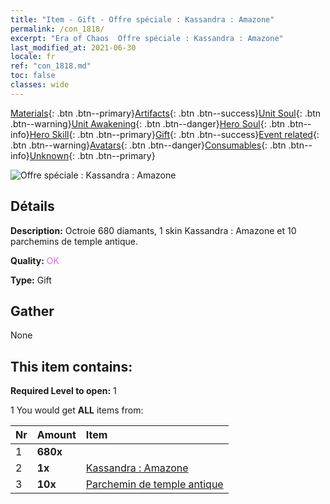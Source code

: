 ```yaml
---
title: "Item - Gift - Offre spéciale : Kassandra : Amazone"
permalink: /con_1818/
excerpt: "Era of Chaos  Offre spéciale : Kassandra : Amazone"
last_modified_at: 2021-06-30
locale: fr
ref: "con_1818.md"
toc: false
classes: wide
---
```

 [Materials](/ItemsFR/){: .btn .btn--primary}[Artifacts](/ItemsFR/Artifacts/){: .btn .btn--success}[Unit Soul](/ItemsFR/UnitSoul/){: .btn .btn--warning}[Unit Awakening](/ItemsFR/UnitAwakening/){: .btn .btn--danger}[Hero Soul](/ItemsFR/HeroSoul/){: .btn .btn--info}[Hero Skill](/ItemsFR/HeroSkill/){: .btn .btn--primary}[Gift](/ItemsFR/Gift/){: .btn .btn--success}[Event related](/ItemsFR/Events/){: .btn .btn--warning}[Avatars](/ItemsFR/Avatars/){: .btn .btn--danger}[Consumables](/ItemsFR/Consumables/){: .btn .btn--info}[Unknown](/ItemsFR/Unknown/){: .btn .btn--primary}

 ![Offre spéciale : Kassandra : Amazone](/images/t/i_907440.png)

## Détails
 **Description:** Octroie 680 diamants, 1 skin Kassandra : Amazone et 10 parchemins de temple antique.

 **Quality:** <span style="color: #DA70D6">OK</span>

 **Type:** Gift

## Gather

  None

## This item contains:

 **Required Level to open:** 1

 1 You would get **ALL** items  from:

  | Nr | Amount |     Item    |
  |:---|:-------|:------------|
  | 1 |  **680x** | <i class="fas fa-gem"/> |  | 
  | 2 |  **1x** | [Kassandra : Amazone](/ItemsFR/con_1082/) |  | 
  | 3 |  **10x** | [Parchemin de temple antique](/ItemsFR/con_697/) |  | 
